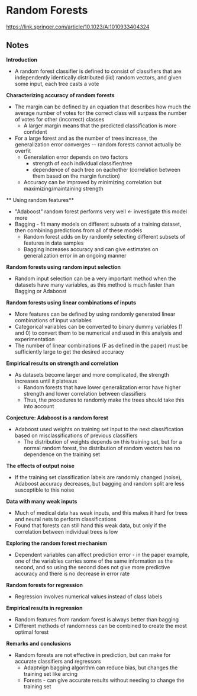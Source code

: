 # Random Forests

https://link.springer.com/article/10.1023/A:1010933404324

## Notes

**Introduction**
- A random forest classifier is defined to consist of classifiers that are independently identically distributed (iid) random vectors, and given some input, each tree casts a vote

**Characterizing accuracy of random forests**
- The margin can be defined by an equation that describes how much the average number of votes for the correct class will surpass the number of votes for other (incorrect) classes
    - A larger margin means that the predicted classification is more confident
- For a large forest and as the number of trees increase, the generalization error converges -- random forests cannot actually be overfit
    - Generalation error depends on two factors
      - strength of each individual classifier/tree
      - dependence of each tree on eachother (correlation between them based on the margin function)
    - Accuracy can be improved by minimizing correlation but maximizing/maintaining strength

** Using random features**
- "Adaboost" random forest performs very well <- investigate this model more
- Bagging - fit many models on different subsets of a training dataset, then combining predictions from all of these models
    - Random forest adds on by randomly selecting different subsets of features in data samples
    - Bagging increases accuracy and can give estimates on generalization error in an ongoing manner 

**Random forests using random input selection**
- Random input selection can be a very important method when the datasets have many variables, as this method is much faster than Bagging or Adaboost

**Random forests using linear combinations of inputs**
- More features can be defined by using randomly generated linear combinations of input variables 
- Categorical variables can be converted to binary dummy variables (1 and 0) to convert them to be numerical and used in this analysis and experimentation
- The number of linear combinations (F as defined in the paper) must be sufficiently large to get the desired accuracy

**Empirical results on strength and correlation**
- As datasets become larger and more complicated, the strength increases until it plateaus 
    - Random forests that have lower generalization error have higher strength and lower correlation between classifiers 
    - Thus, the procedures to randomly make the trees should take this into account

**Conjecture: Adaboost is a random forest**
- Adaboost used weights on training set input to the next classification based on misclassifications of previous classifiers
    - The distribution of weights depends on this training set, but for a normal random forest, the distribution of random vectors has no dependence on the training set

**The effects of output noise**
- If the training set classification labels are randomly changed (noise), Adaboost accuracy decreases, but bagging and random split are less susceptible to this noise

**Data with many weak inputs**
- Much of medical data has weak inputs, and this makes it hard for trees and neural nets to perform classifications
- Found that forests can still hand this weak data, but only if the correlation between individual trees is low

**Exploring the random forest mechanism**
- Dependent variables can affect prediction error - in the paper example, one of the variables carries some of the same information as the second, and so using the second does not give more predictive accuracy and there is no decrease in error rate

**Random forests for regression**
- Regression involves numerical values instead of class labels

**Empirical results in regression**
- Random features from random forest is always better than bagging
- Different methods of randomness can be combined to create the most optimal forest

**Remarks and conclusions**
- Random forests are not effective in prediction, but can make for accurate classifiers and regressors 
    - Adaptvign bagging algorithm can reduce bias, but changes the training set like arcing
    - Forests - can give accurate results without needing to change the training set 
